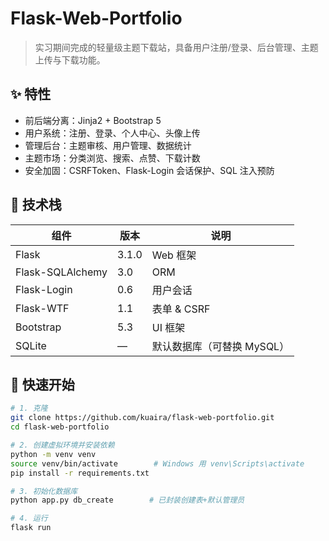 # Flask-Web-Portfolio  
> 实习期间完成的轻量级主题下载站，具备用户注册/登录、后台管理、主题上传与下载功能。

## ✨ 特性
- 前后端分离：Jinja2 + Bootstrap 5  
- 用户系统：注册、登录、个人中心、头像上传  
- 管理后台：主题审核、用户管理、数据统计  
- 主题市场：分类浏览、搜索、点赞、下载计数  
- 安全加固：CSRFToken、Flask-Login 会话保护、SQL 注入预防

## 🧰 技术栈
| 组件 | 版本 | 说明 |
|---|---|---|
| Flask | 3.1.0 | Web 框架 |
| Flask-SQLAlchemy | 3.0 | ORM |
| Flask-Login | 0.6 | 用户会话 |
| Flask-WTF | 1.1 | 表单 & CSRF |
| Bootstrap | 5.3 | UI 框架 |
| SQLite | — | 默认数据库（可替换 MySQL） |

## 🚀 快速开始
```bash
# 1. 克隆
git clone https://github.com/kuaira/flask-web-portfolio.git
cd flask-web-portfolio

# 2. 创建虚拟环境并安装依赖
python -m venv venv
source venv/bin/activate        # Windows 用 venv\Scripts\activate
pip install -r requirements.txt

# 3. 初始化数据库
python app.py db_create        # 已封装创建表+默认管理员

# 4. 运行
flask run
